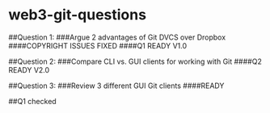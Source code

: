 # web3-git-questions

##Question 1:
###Argue 2 advantages of Git DVCS over Dropbox
####COPYRIGHT ISSUES FIXED
####Q1 READY V1.0

##Question 2:
###Compare CLI vs. GUI clients for working with Git
####Q2 READY V2.0

##Question 3:
###Review 3 different GUI Git clients
####READY

##Q1 checked